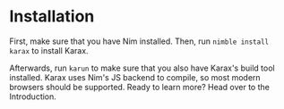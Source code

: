 # Installation

First, make sure that you have Nim installed.
Then, run `nimble install karax` to install Karax.

Afterwards, run `karun` to make sure that you also have Karax's build tool installed.
Karax uses Nim's JS backend to compile, so most modern browsers should be supported. 
Ready to learn more? Head over to the Introduction.

